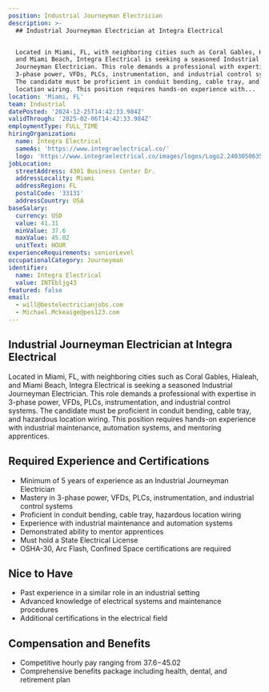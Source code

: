 ```yaml
---
position: Industrial Journeyman Electrician
description: >-
  ## Industrial Journeyman Electrician at Integra Electrical


  Located in Miami, FL, with neighboring cities such as Coral Gables, Hialeah,
  and Miami Beach, Integra Electrical is seeking a seasoned Industrial
  Journeyman Electrician. This role demands a professional with expertise in
  3-phase power, VFDs, PLCs, instrumentation, and industrial control systems.
  The candidate must be proficient in conduit bending, cable tray, and hazardous
  location wiring. This position requires hands-on experience with...
location: 'Miami, FL'
team: Industrial
datePosted: '2024-12-25T14:42:33.984Z'
validThrough: '2025-02-06T14:42:33.984Z'
employmentType: FULL_TIME
hiringOrganization:
  name: Integra Electrical
  sameAs: 'https://www.integraelectrical.co/'
  logo: 'https://www.integraelectrical.co/images/logos/Logo2.2403050635216.png'
jobLocation:
  streetAddress: 4301 Business Center Dr.
  addressLocality: Miami
  addressRegion: FL
  postalCode: '33131'
  addressCountry: USA
baseSalary:
  currency: USD
  value: 41.31
  minValue: 37.6
  maxValue: 45.02
  unitText: HOUR
experienceRequirements: seniorLevel
occupationalCategory: Journeyman
identifier:
  name: Integra Electrical
  value: INTEbljg43
featured: false
email:
  - will@bestelectricianjobs.com
  - Michael.Mckeaige@pes123.com
---
```




## Industrial Journeyman Electrician at Integra Electrical

Located in Miami, FL, with neighboring cities such as Coral Gables, Hialeah, and Miami Beach, Integra Electrical is seeking a seasoned Industrial Journeyman Electrician. This role demands a professional with expertise in 3-phase power, VFDs, PLCs, instrumentation, and industrial control systems. The candidate must be proficient in conduit bending, cable tray, and hazardous location wiring. This position requires hands-on experience with industrial maintenance, automation systems, and mentoring apprentices.

## Required Experience and Certifications

- Minimum of 5 years of experience as an Industrial Journeyman Electrician
- Mastery in 3-phase power, VFDs, PLCs, instrumentation, and industrial control systems
- Proficient in conduit bending, cable tray, hazardous location wiring
- Experience with industrial maintenance and automation systems
- Demonstrated ability to mentor apprentices
- Must hold a State Electrical License
- OSHA-30, Arc Flash, Confined Space certifications are required

## Nice to Have

- Past experience in a similar role in an industrial setting
- Advanced knowledge of electrical systems and maintenance procedures
- Additional certifications in the electrical field

## Compensation and Benefits

- Competitive hourly pay ranging from $37.6-$45.02
- Comprehensive benefits package including health, dental, and retirement plan
